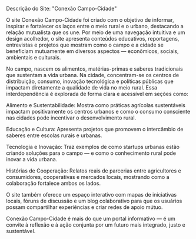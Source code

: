 Descrição do Site: "Conexão Campo-Cidade"

O site Conexão Campo-Cidade foi criado com o objetivo de informar, inspirar e fortalecer os laços entre o meio rural e o urbano, destacando a relação mutualista que os une. Por meio de uma navegação intuitiva e um design acolhedor, o site apresenta conteúdos educativos, reportagens, entrevistas e projetos que mostram como o campo e a cidade se beneficiam mutuamente em diversos aspectos — econômicos, sociais, ambientais e culturais.

No campo, nascem os alimentos, matérias-primas e saberes tradicionais que sustentam a vida urbana. Na cidade, concentram-se os centros de distribuição, consumo, inovação tecnológica e políticas públicas que impactam diretamente a qualidade de vida no meio rural. Essa interdependência é explorada de forma clara e acessível em seções como:

Alimento e Sustentabilidade: Mostra como práticas agrícolas sustentáveis impactam positivamente os centros urbanos e como o consumo consciente nas cidades pode incentivar o desenvolvimento rural.

Educação e Cultura: Apresenta projetos que promovem o intercâmbio de saberes entre escolas rurais e urbanas.

Tecnologia e Inovação: Traz exemplos de como startups urbanas estão criando soluções para o campo — e como o conhecimento rural pode inovar a vida urbana.

Histórias de Cooperação: Relatos reais de parcerias entre agricultores e consumidores, cooperativas e mercados locais, mostrando como a colaboração fortalece ambos os lados.

O site também oferece um espaço interativo com mapas de iniciativas locais, fóruns de discussão e um blog colaborativo para que os usuários possam compartilhar experiências e criar redes de apoio mútuo.

Conexão Campo-Cidade é mais do que um portal informativo — é um convite à reflexão e à ação conjunta por um futuro mais integrado, justo e sustentável.
